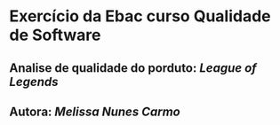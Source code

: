 # Exercício da Ebac curso Qualidade de Software
## **Analise de qualidade do porduto:** *League of Legends*
## **Autora:** *Melissa Nunes Carmo*
